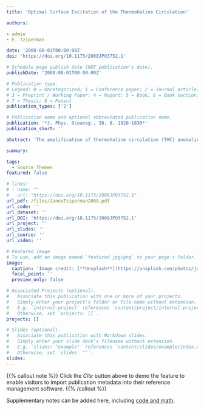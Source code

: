 ```yaml
---
title: 'Optimal Surface Excitation of the Thermohaline Circulation'

authors:

- admin
- E. Tziperman

date: '2008-08-01T00:00:00Z'
doi: 'https://doi.org/10.1175/2008JPO3752.1'

# Schedule page publish date (NOT publication's date).
publishDate: '2008-08-01T00:00:00Z'

# Publication type.
# Legend: 0 = Uncategorized; 1 = Conference paper; 2 = Journal article;
# 3 = Preprint / Working Paper; 4 = Report; 5 = Book; 6 = Book section;
# 7 = Thesis; 8 = Patent
publication_types: ['2']

# Publication name and optional abbreviated publication name.
publication: '*J. Phys. Oceanog., 38, 8, 1820-1830*'
publication_short: ''

abstract: 'The amplification of thermohaline circulation (THC) anomalies resulting from heat and freshwater forcing at the ocean surface is investigated in a zonally averaged coupled ocean–atmosphere model. Optimal initial conditions of surface temperature and salinity leading to the largest THC growth are computed, and so are the structures of stochastic surface temperature and salinity forcing that excite maximum THC variance (stochastic optimals). When the THC amplitude is defined as its sum of squares (equivalent to using the standard L2 norm), the nonnormal linearized dynamics lead to an amplification with a time scale on the order of 100 yr. The optimal initial conditions have a vanishing THC anomaly, and the complex amplification mechanism involves the advection of both temperature and salinity anomalies by the mean flow and of the mean temperature and salinity by the anomaly flow. The L2 characterization of THC anomalies leads to physically interesting results, yet to a mathematically singular problem. A novel alternative characterizing the THC amplitude by its maximum value, as often done in general circulation model studies, is therefore introduced. This complementary method is shown to be equivalent to using the L-infinity norm, and the needed mathematical approach is developed and applied to the THC problem. Under this norm, an amplification occurs within 10 yr explained by the classic salinity advective feedback mechanism. The analysis of the stochastic optimals shows that the character of the THC variability may be very sensitive to the spatial pattern of the surface forcing. In particular, a maximum THC variance and long-time-scale variability are excited by a basin-scale surface forcing pattern, while a significantly higher frequency and to some extent a weaker variability are induced by a smooth and large-scale, yet mostly concentrated in polar areas, surface forcing pattern. Overall, the results suggest that a large THC variability can be efficiently excited by atmospheric surface forcing, and the simple model used here makes several predictions that would be interesting to test using more complex models.'

summary: 

tags:
  - Source Themes
featured: false

# links:
# - name: ""
#   url: "https://doi.org/10.1175/2008JPO3752.1"
url_pdf: /files/ZannaTziperman2008.pdf
url_code: ''
url_dataset: ''
url_DOI: 'https://doi.org/10.1175/2008JPO3752.1'
url_project: ''
url_slides: ''
url_source: ''
url_video: ''

# Featured image
# To use, add an image named `featured.jpg/png` to your page's folder.
image:
  caption: 'Image credit: [**Unsplash**](https://unsplash.com/photos/jdD8gXaTZsc)'
  focal_point: ''
  preview_only: false

# Associated Projects (optional).
#   Associate this publication with one or more of your projects.
#   Simply enter your project's folder or file name without extension.
#   E.g. `internal-project` references `content/project/internal-project/index.md`.
#   Otherwise, set `projects: []`.
projects: []

# Slides (optional).
#   Associate this publication with Markdown slides.
#   Simply enter your slide deck's filename without extension.
#   E.g. `slides: "example"` references `content/slides/example/index.md`.
#   Otherwise, set `slides: ""`.
slides:
---
```


{{% callout note %}}
Click the _Cite_ button above to demo the feature to enable visitors to import publication metadata into their reference management software.
{{% /callout %}}

Supplementary notes can be added here, including [code and math](https://wowchemy.com/docs/content/writing-markdown-latex/).
